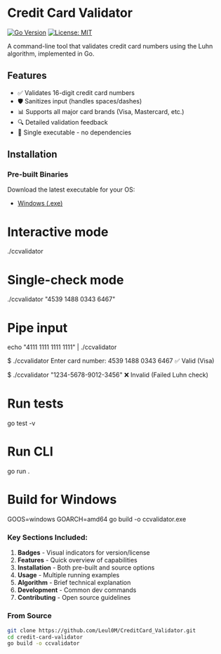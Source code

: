# Credit Card Validator

[![Go Version](https://img.shields.io/badge/go-1.21+-blue.svg)](https://golang.org/dl/)
[![License: MIT](https://img.shields.io/badge/License-MIT-yellow.svg)](https://opensource.org/licenses/MIT)

A command-line tool that validates credit card numbers using the Luhn algorithm, implemented in Go.

## Features

- ✅ Validates 16-digit credit card numbers
- 🛡️ Sanitizes input (handles spaces/dashes)
- 📊 Supports all major card brands (Visa, Mastercard, etc.)
- 🔍 Detailed validation feedback
- 🚀 Single executable - no dependencies

## Installation

### Pre-built Binaries
Download the latest executable for your OS:

- [Windows (.exe)](https://example.com/download/ccvalidator.exe)

# Interactive mode
./ccvalidator

# Single-check mode
./ccvalidator "4539 1488 0343 6467"

# Pipe input
echo "4111 1111 1111 1111" | ./ccvalidator

$ ./ccvalidator
Enter card number: 4539 1488 0343 6467
✅ Valid (Visa)

$ ./ccvalidator "1234-5678-9012-3456"
❌ Invalid (Failed Luhn check)

# Run tests
go test -v

# Run CLI
go run .

# Build for Windows
GOOS=windows GOARCH=amd64 go build -o ccvalidator.exe

### Key Sections Included:
1. **Badges** - Visual indicators for version/license
2. **Features** - Quick overview of capabilities
3. **Installation** - Both pre-built and source options
4. **Usage** - Multiple running examples
5. **Algorithm** - Brief technical explanation
6. **Development** - Common dev commands
7. **Contributing** - Open source guidelines

### From Source
```bash
git clone https://github.com/Leul0M/CreditCard_Validator.git
cd credit-card-validator
go build -o ccvalidator

